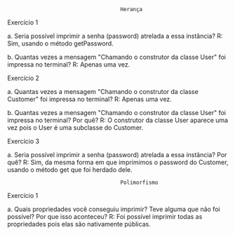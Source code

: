                                         Herança

Exercício 1

a. Seria possível imprimir a senha (password) atrelada a essa instância?
R: Sim, usando o método getPassword.

b. Quantas vezes a mensagem "Chamando o construtor da classe User" foi impressa no terminal?
R: Apenas uma vez.

Exercício 2

a. Quantas vezes a mensagem "Chamando o construtor da classe Customer" foi impressa no terminal? 
R: Apenas uma vez.

b. Quantas vezes a mensagem "Chamando o construtor da classe User" foi impressa no terminal? Por quê?
R: O construtor da classe User aparece uma vez pois o User é uma subclasse do Customer.

Exercício 3

a. Seria possível imprimir a senha (password) atrelada a essa instância? Por quê?
R: Sim, da mesma forma em que imprimimos o password do Customer, usando o método get que foi herdado dele.

                                        Polimorfismo

Exercício 1

a. Quais propriedades você conseguiu imprimir? Teve alguma que não foi possível? Por que isso aconteceu?
R: Foi possível imprimir todas as propriedades pois elas são nativamente públicas.